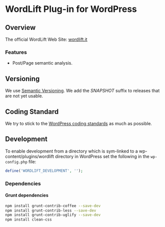 WordLift Plug-in for WordPress
==============================

## Overview

The official WordLift Web Site: [wordlift.it](http://wordlift.it)

### Features

* Post/Page semantic analysis.

## Versioning

We use [Semantic Versioning](http://semver.org/). We add the *SNAPSHOT* suffix to releases that are not yet usable.

## Coding Standard

We try to stick to the [WordPress coding standards](http://make.wordpress.org/core/handbook/coding-standards/php/) as much as possible.

## Development

To enable development from a directory which is sym-linked to a wp-content/plugins/wordlift directory in WordPress set the following in the `wp-config.php` file:
```php
define('WORDLIFT_DEVELOPMENT', '');
```

### Dependencies

#### Grunt dependencies

```sh
npm install grunt-contrib-coffee --save-dev
npm install grunt-contrib-less --save-dev
npm install grunt-contrib-uglify --save-dev
npm install clean-css
```